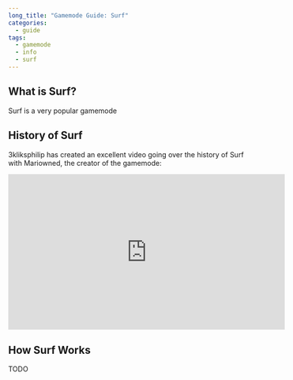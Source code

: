 ```yaml
---
long_title: "Gamemode Guide: Surf"
categories:
  - guide
tags:
  - gamemode
  - info
  - surf
---
```


## What is Surf?

Surf is a very popular gamemode

## History of Surf

3kliksphilip has created an excellent video going over the history of Surf with Mariowned, the creator of the gamemode:

<iframe width="560" height="315" src="https://www.youtube-nocookie.com/embed/qw3V7ohU3-U" title="YouTube video player" frameborder="0" allow="accelerometer; autoplay; clipboard-write; encrypted-media; gyroscope; picture-in-picture" allowfullscreen></iframe>

## How Surf Works

TODO
